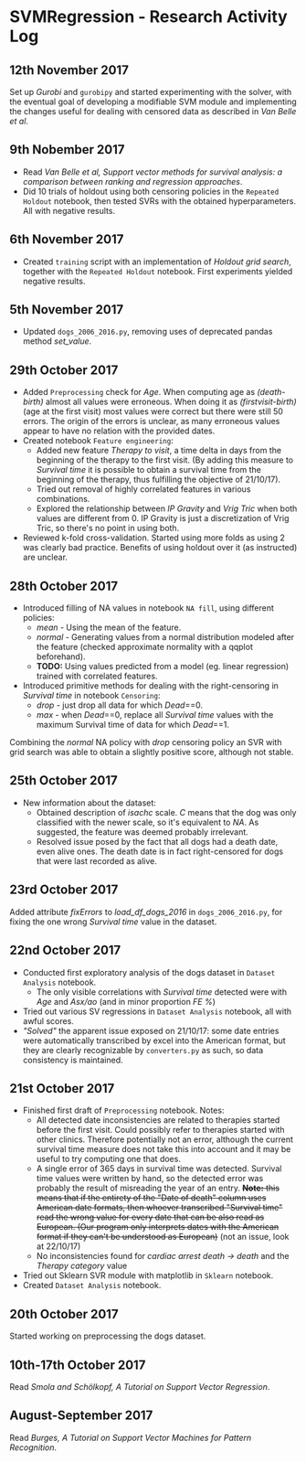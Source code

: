 # SVMRegression - Research Activity Log

## 12th November 2017
Set up *Gurobi* and `gurobipy` and started experimenting with the solver, with the eventual goal of developing a modifiable SVM module and implementing the changes useful for dealing with censored data as described in *Van Belle et al*.

## 9th Nobember 2017
* Read *Van Belle et al, Support vector methods for survival analysis: a comparison between ranking and regression approaches*.
* Did 10 trials of holdout using both censoring policies in the `Repeated Holdout` notebook, then tested SVRs with the obtained hyperparameters. All with negative results.

## 6th November 2017
* Created `training` script with an implementation of *Holdout grid search*, together with the `Repeated Holdout` notebook. First experiments yielded negative results.

## 5th November 2017
* Updated `dogs_2006_2016.py`, removing uses of deprecated pandas method *set_value*.

## 29th October 2017
* Added `Preprocessing` check for *Age*. When computing age as *(death-birth)* almost all values were erroneous. When doing it as *(firstvisit-birth)* (age at the first visit) most values were correct but there were still 50 errors. The origin of the errors is unclear, as many erroneous values appear to have no relation with the provided dates.
* Created notebook `Feature engineering`:
  - Added new feature *Therapy to visit*, a time delta in days from the beginning of the therapy to the first visit. (By adding this measure to *Survival time* it is possible to obtain a survival time from the beginning of the therapy, thus fulfilling the objective of 21/10/17).
  - Tried out removal of highly correlated features in various combinations.
  - Explored the relationship between *IP Gravity* and *Vrig Tric* when both values are different from 0. IP Gravity is just a discretization of Vrig Tric, so there's no point in using both.
* Reviewed k-fold cross-validation. Started using more folds as using 2 was clearly bad practice. Benefits of using holdout over it (as instructed) are unclear.

## 28th October 2017
* Introduced filling of NA values in notebook `NA fill`, using different policies:
  - *mean* -  Using the mean of the feature.
  - *normal* - Generating values from a normal distribution modeled after the feature (checked approximate normality with a qqplot beforehand).
  - **TODO:** Using values predicted from a model (eg. linear regression) trained with correlated features.
* Introduced primitive methods for dealing with the right-censoring in *Survival time* in notebook `Censoring`:
  - *drop* - just drop all data for which *Dead*==0.
  - *max* - when *Dead*==0, replace all *Survival time* values with the maximum Survival time of data for which *Dead*==1.

Combining the *normal* NA policy with *drop* censoring policy an SVR with grid search was able to obtain a slightly positive score, although not stable.

## 25th October 2017
* New information about the dataset:
  - Obtained description of *isachc* scale. *C* means that the dog was only classified with the newer scale, so it's equivalent to *NA*. As suggested, the feature was deemed probably irrelevant.
  - Resolved issue posed by the fact that all dogs had a death date, even alive ones. The death date is in fact right-censored for dogs that were last recorded as alive.

## 23rd October 2017
Added attribute *fixErrors* to *load_df_dogs_2016* in `dogs_2006_2016.py`, for fixing the one wrong *Survival time* value in the dataset.

## 22nd October 2017
* Conducted first exploratory analysis of the dogs dataset in `Dataset Analysis` notebook.
  - The only visible correlations with *Survival time* detected were with *Age* and *Asx/ao* (and in minor proportion *FE %*)
* Tried out various SV regressions in `Dataset Analysis` notebook, all with awful scores.
* *"Solved"* the apparent issue exposed on 21/10/17: some date entries were automatically transcribed by excel into the American format, but they are clearly recognizable by `converters.py` as such, so data consistency is maintained.

## 21st October 2017
* Finished first draft of `Preprocessing` notebook. Notes:
  - All detected date inconsistencies are related to therapies started before the first visit. Could possibly refer to therapies started with other clinics. Therefore potentially not an error, although the current survival time measure does not take this into account and it may be useful to try computing one that does.
  - A single error of 365 days in survival time was detected. Survival time values were written by hand, so the detected error was probably the result of misreading the year of an entry.
  ~~**Note:** this means that if the entirety of the "Date of death" column uses American date formats, then whoever transcribed "Survival time" read the wrong value for every date that can be also read as European. (Our program only interprets dates with the American format if they can't be understood as European)~~ (not an issue, look at 22/10/17)
  - No inconsistencies found for *cardiac arrest death -> death* and the *Therapy category* value
* Tried out Sklearn SVR module with matplotlib in `Sklearn` notebook.
* Created `Dataset Analysis` notebook.

## 20th October 2017
Started working on preprocessing the dogs dataset.

## 10th-17th October 2017
Read *Smola and Schölkopf, A Tutorial on Support Vector Regression*.

## August-September 2017
Read *Burges, A Tutorial on Support Vector Machines for Pattern
Recognition*.
